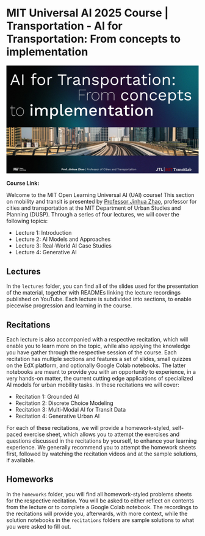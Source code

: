 # MIT Universal AI 2025 Course | Transportation - AI for Transportation: From concepts to implementation

![Course Title Page](./lectures/lecture_title_page.jpg)

**Course Link:** 

Welcome to the MIT Open Learning Universal AI (UAI) course! This section on mobility and transit is presented by [Professor Jinhua Zhao](https://www.linkedin.com/in/jinhuazhao/), professor for cities and transportation at the MIT Department of Urban Studies and Planning (DUSP). Through a series of four lectures, we will cover the following topics:

- Lecture 1: Introduction 
- Lecture 2: AI Models and Approaches
- Lecture 3: Real-World AI Case Studies
- Lecture 4: Generative AI

## Lectures

In the `lectures` folder, you can find all of the slides used for the presentation of the material, together with READMEs linking the lecture recordings published on YouTube. Each lecture is subdivided into sections, to enable piecewise progression and learning in the course.

## Recitations

Each lecture is also accompanied with a respective recitation, which will enable you to learn more on the topic, while also applying the knowledge you have gather through the respective session of the course. Each recitation has multiple sections and features a set of slides, small quizzes on the EdX platform, and optionally Google Colab notebooks. The latter notebooks are meant to provide you with an opportunity to experience, in a very hands-on matter, the current cutting edge applications of specialized AI models for urban mobility tasks. In these recitations we will cover:

- Recitation 1: Grounded AI
- Recitation 2: Discrete Choice Modeling
- Recitation 3: Multi-Modal AI for Transit Data
- Recitation 4: Generative Urban AI

For each of these recitations, we will provide a homework-styled, self-paced exercise sheet, which allows you to attempt the exercises and questions discussed in the recitations by yourself, to enhance your learning experience. We generally recommend you to attempt the homework sheets first, followed by watching the recitation videos and at the sample solutions, if available.

## Homeworks

In the `homeworks` folder, you will find all homework-styled problems sheets for the respective recitation. You will be asked to either reflect on contents from the lecture or to complete a Google Colab notebook. The recordings to the recitations will provide you, afterwards, with more context, while the solution notebooks in the `recitations` folders are sample solutions to what you were asked to fill out. 


